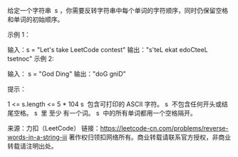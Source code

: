 给定一个字符串  s ，你需要反转字符串中每个单词的字符顺序，同时仍保留空格和单词的初始顺序。



示例 1：

输入：s = "Let's take LeetCode contest"
输出："s'teL ekat edoCteeL tsetnoc"
示例 2:

输入： s = "God Ding"
输出："doG gniD"



提示：

1 <= s.length <= 5 \* 104
s  包含可打印的 ASCII 字符。
s  不包含任何开头或结尾空格。
s  里 至少 有一个词。
s  中的所有单词都用一个空格隔开。

来源：力扣（LeetCode）
链接：https://leetcode-cn.com/problems/reverse-words-in-a-string-iii
著作权归领扣网络所有。商业转载请联系官方授权，非商业转载请注明出处。
